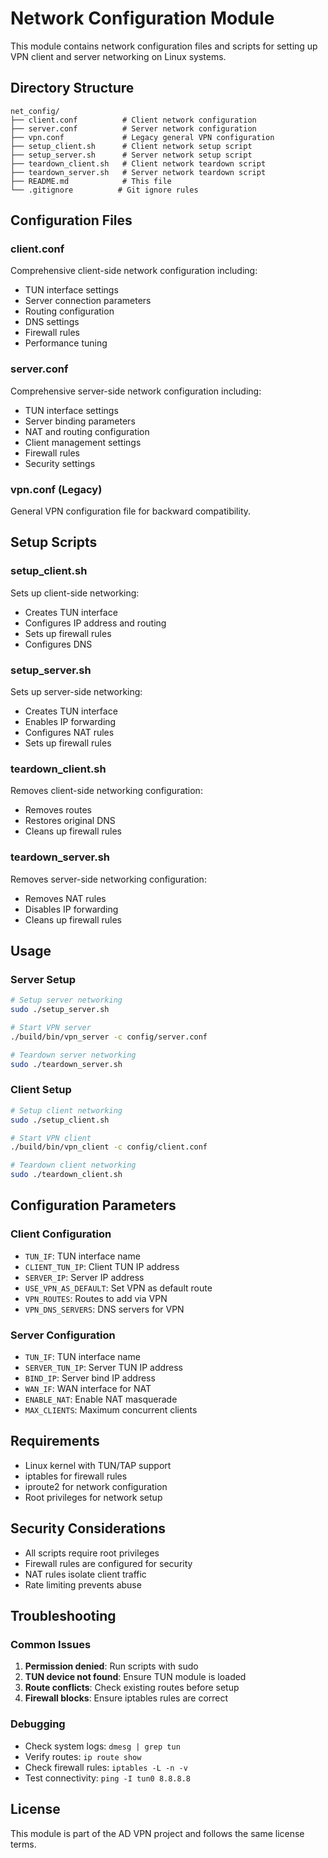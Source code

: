 # Network Configuration Module

This module contains network configuration files and scripts for setting up VPN client and server networking on Linux systems.

## Directory Structure

```
net_config/
├── client.conf          # Client network configuration
├── server.conf          # Server network configuration
├── vpn.conf             # Legacy general VPN configuration
├── setup_client.sh      # Client network setup script
├── setup_server.sh      # Server network setup script
├── teardown_client.sh   # Client network teardown script
├── teardown_server.sh   # Server network teardown script
├── README.md            # This file
└── .gitignore          # Git ignore rules
```

## Configuration Files

### client.conf
Comprehensive client-side network configuration including:
- TUN interface settings
- Server connection parameters
- Routing configuration
- DNS settings
- Firewall rules
- Performance tuning

### server.conf
Comprehensive server-side network configuration including:
- TUN interface settings
- Server binding parameters
- NAT and routing configuration
- Client management settings
- Firewall rules
- Security settings

### vpn.conf (Legacy)
General VPN configuration file for backward compatibility.

## Setup Scripts

### setup_client.sh
Sets up client-side networking:
- Creates TUN interface
- Configures IP address and routing
- Sets up firewall rules
- Configures DNS

### setup_server.sh
Sets up server-side networking:
- Creates TUN interface
- Enables IP forwarding
- Configures NAT rules
- Sets up firewall rules

### teardown_client.sh
Removes client-side networking configuration:
- Removes routes
- Restores original DNS
- Cleans up firewall rules

### teardown_server.sh
Removes server-side networking configuration:
- Removes NAT rules
- Disables IP forwarding
- Cleans up firewall rules

## Usage

### Server Setup
```bash
# Setup server networking
sudo ./setup_server.sh

# Start VPN server
./build/bin/vpn_server -c config/server.conf

# Teardown server networking
sudo ./teardown_server.sh
```

### Client Setup
```bash
# Setup client networking
sudo ./setup_client.sh

# Start VPN client
./build/bin/vpn_client -c config/client.conf

# Teardown client networking
sudo ./teardown_client.sh
```

## Configuration Parameters

### Client Configuration
- `TUN_IF`: TUN interface name
- `CLIENT_TUN_IP`: Client TUN IP address
- `SERVER_IP`: Server IP address
- `USE_VPN_AS_DEFAULT`: Set VPN as default route
- `VPN_ROUTES`: Routes to add via VPN
- `VPN_DNS_SERVERS`: DNS servers for VPN

### Server Configuration
- `TUN_IF`: TUN interface name
- `SERVER_TUN_IP`: Server TUN IP address
- `BIND_IP`: Server bind IP address
- `WAN_IF`: WAN interface for NAT
- `ENABLE_NAT`: Enable NAT masquerade
- `MAX_CLIENTS`: Maximum concurrent clients

## Requirements

- Linux kernel with TUN/TAP support
- iptables for firewall rules
- iproute2 for network configuration
- Root privileges for network setup

## Security Considerations

- All scripts require root privileges
- Firewall rules are configured for security
- NAT rules isolate client traffic
- Rate limiting prevents abuse

## Troubleshooting

### Common Issues
1. **Permission denied**: Run scripts with sudo
2. **TUN device not found**: Ensure TUN module is loaded
3. **Route conflicts**: Check existing routes before setup
4. **Firewall blocks**: Ensure iptables rules are correct

### Debugging
- Check system logs: `dmesg | grep tun`
- Verify routes: `ip route show`
- Check firewall rules: `iptables -L -n -v`
- Test connectivity: `ping -I tun0 8.8.8.8`

## License

This module is part of the AD VPN project and follows the same license terms.

